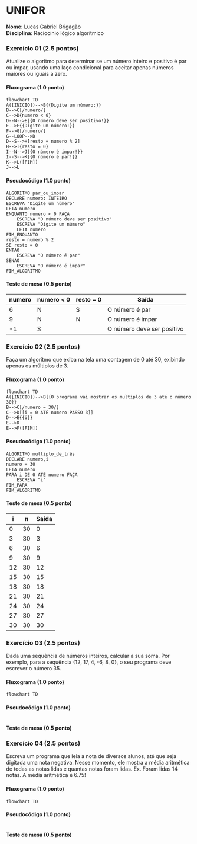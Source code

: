 # UNIFOR
**Nome**: Lucas Gabriel Brigagão <br>
**Disciplina**: Raciocínio lógico algorítmico

### Exercício 01 (2.5 pontos)
Atualize o algoritmo para determinar se um número inteiro e positivo é par ou ímpar, usando uma laço condicional para aceitar apenas números maiores ou iguais a zero.

#### Fluxograma (1.0 ponto)
```mermaid
flowchart TD
A([INICIO])-->B{{Digite um número:}}
B-->C[/numero/]
C-->D{numero < 0}
D--N-->E{{O número deve ser positivo!}}
E-->F{{Digite um número:}}
F-->G[/numero/]
G--LOOP-->D
D--S-->H[resto = numero % 2]
H-->I{resto = 0}
I--N-->J{{O número é impar!}}
I--S-->K{{O número é par!}}
K-->L([FIM])
J-->L
```

#### Pseudocódigo (1.0 ponto)
```
ALGORITMO par_ou_impar
DECLARE numero: INTEIRO
ESCREVA "Digite um número"
LEIA numero
ENQUANTO numero < 0 FAÇA
	ESCREVA "O número deve ser positivo"
	ESCREVA "Digite um número"
	LEIA numero
FIM_ENQUANTO
resto = numero % 2
SE resto = 0
ENTAO
	ESCREVA "O número é par"
SENAO
	ESCREVA "O número é impar"
FIM_ALGORITMO
```

#### Teste de mesa (0.5 ponto)
| numero | numero < 0 | resto = 0 | Saída 
| -- | -- | -- | -- |
| 6 | N | S | O número é par
| 9 | N | N | O número é impar
| -1 | S |  | O número deve ser positivo

### Exercício 02 (2.5 pontos)
Faça um algoritmo que exiba na tela uma contagem de 0 até 30, exibindo apenas os múltiplos de 3.

#### Fluxograma (1.0 ponto)
```mermaid
flowchart TD
A([INICIO])-->B{{O programa vai mostrar os multiplos de 3 até o número 30}}
B-->C[/numero = 30/]
C-->D[[i = 0 ATÉ numero PASSO 3]]
D-->E{{i}}
E-->D
E-->F([FIM])
```
#### Pseudocódigo (1.0 ponto)
```
ALGORITMO multiplo_de_três
DECLARE numero,i
numero = 30
LEIA numero
PARA i DE 0 ATÉ numero FAÇA
	ESCREVA "i"
FIM_PARA
FIM_ALGORITMO
```

#### Teste de mesa (0.5 ponto)
| i | n | Saída      
| -- | -- | --        
| 0 | 30 | 0   
| 3| 30 | 3   
| 6 | 30 | 6  
| 9 | 30 | 9
| 12 | 30 | 12
| 15 | 30 | 15
| 18 | 30 | 18
| 21 | 30 | 21
| 24 | 30 | 24
| 27 | 30 | 27
| 30 | 30 | 30       

### Exercício 03 (2.5 pontos)
Dada uma sequência de números inteiros, calcular a sua soma. 
Por exemplo, para a sequência {12, 17, 4, -6, 8, 0}, o seu programa deve escrever o número 35.

#### Fluxograma (1.0 ponto)
```mermaid
flowchart TD
```

#### Pseudocódigo (1.0 ponto)
```

```

#### Teste de mesa (0.5 ponto)

### Exercício 04 (2.5 pontos)
Escreva um programa que leia a nota de diversos alunos, até que seja digitada uma nota negativa. 
Nesse momento, ele mostra a média aritmética de todas as notas lidas e quantas notas foram lidas. 
Ex. Foram lidas 14 notas. A média aritmética é 6.75!

#### Fluxograma (1.0 ponto)
```mermaid
flowchart TD
```

#### Pseudocódigo (1.0 ponto)
```
```

#### Teste de mesa (0.5 ponto)
